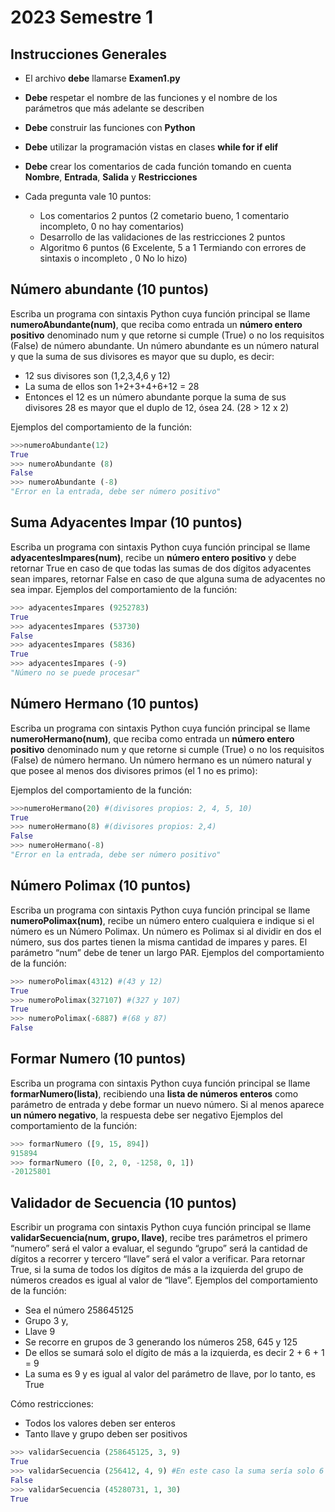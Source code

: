 # 2023 Semestre 1

## Instrucciones Generales
- El archivo **debe** llamarse **Examen1.py**
- **Debe** respetar el nombre de las funciones y el nombre de los parámetros que más adelante se describen
- **Debe** construir las funciones con **Python**
- **Debe** utilizar la programación vistas en clases **while for if elif**
- **Debe** crear los comentarios de cada función tomando en cuenta **Nombre**, **Entrada**, **Salida** y **Restricciones**

- Cada pregunta vale 10 puntos:
  - Los comentarios 2 puntos (2 cometario bueno, 1 comentario incompleto, 0 no hay comentarios)
  - Desarrollo de las validaciones de las restricciones 2 puntos
  - Algoritmo 6 puntos (6 Excelente, 5 a 1 Termiando con errores de sintaxis o incompleto , 0 No lo hizo)

## Número abundante (10 puntos) 

Escriba un programa con sintaxis Python cuya función principal se llame **numeroAbundante(num)**, que reciba como entrada un **número entero positivo** denominado num y que retorne si cumple (True) o no los requisitos (False) de número abundante. Un número abundante es un número natural y que la suma de sus divisores es mayor que su duplo, es decir:
- 12 sus divisores son (1,2,3,4,6 y 12)
- La suma de ellos son 1+2+3+4+6+12 = 28
- Entonces el 12 es un número abundante porque la suma de sus divisores 28 es mayor que el duplo de 12, ósea 24. (28 > 12 x 2)

Ejemplos del comportamiento de la función:
```python
>>>numeroAbundante(12)
True
>>> numeroAbundante (8)
False
>>> numeroAbundante (-8)
"Error en la entrada, debe ser número positivo"
```
## Suma Adyacentes Impar (10 puntos) 

Escriba un programa con sintaxis Python cuya función principal se llame **adyacentesImpares(num)**, recibe un **número entero positivo** y debe retornar True en caso de que todas las sumas de dos dígitos adyacentes sean impares, retornar False en caso de que alguna suma de adyacentes no sea impar. Ejemplos del comportamiento de la función:

```python
>>> adyacentesImpares (9252783) 
True 
>>> adyacentesImpares (53730)
False
>>> adyacentesImpares (5836)
True
>>> adyacentesImpares (-9)
"Número no se puede procesar"
```

## 	Número Hermano (10 puntos) 

Escriba un programa con sintaxis Python cuya función principal se llame **numeroHermano(num)**, que reciba como entrada un **número entero positivo** denominado num y que retorne si cumple (True) o no los requisitos (False) de número hermano. Un número hermano es un número natural y que posee al menos dos divisores primos (el 1 no es primo):

Ejemplos del comportamiento de la función:

```python
>>>numeroHermano(20) #(divisores propios: 2, 4, 5, 10)
True
>>> numeroHermano(8) #(divisores propios: 2,4)
False
>>> numeroHermano(-8)
"Error en la entrada, debe ser número positivo"
```
## 	Número Polimax (10 puntos) 

Escriba un programa con sintaxis Python cuya función principal se llame **numeroPolimax(num)**, recibe un número entero cualquiera e indique si el número es un Número Polimax. Un número es Polimax si al dividir en dos el número, sus dos partes tienen la misma cantidad de impares y pares. El parámetro “num” debe de tener un largo PAR.
Ejemplos del comportamiento de la función:

```python
>>> numeroPolimax(4312) #(43 y 12)
True 
>>> numeroPolimax(327107) #(327 y 107)
True
>>> numeroPolimax(-6887) #(68 y 87)
False


```

## Formar Numero (10 puntos) 

Escriba un programa con sintaxis Python cuya función principal se llame **formarNumero(lista)**, recibiendo una **lista de números enteros** como parámetro de entrada y debe formar un nuevo número. Si al menos aparece **un número negativo**, la respuesta debe ser negativo
Ejemplos del comportamiento de la función:

```python
>>> formarNumero ([9, 15, 894])  
915894
>>> formarNumero ([0, 2, 0, -1258, 0, 1])
-20125801
```

## Validador de Secuencia (10 puntos) 

Escribir un programa con sintaxis Python cuya función principal se llame **validarSecuencia(num, grupo, llave)**, recibe tres parámetros el primero “numero” será el valor a evaluar, el segundo “grupo” será la cantidad de dígitos a recorrer y tercero “llave” será el valor a verificar. Para retornar True, si la suma de todos los dígitos de más a la izquierda del grupo de números creados es igual al valor de “llave”. Ejemplos del comportamiento de la función:
- Sea el número 258645125
- Grupo 3 y,
- Llave 9
- Se recorre en grupos de 3 generando los números 258, 645 y 125 
- De ellos se sumará solo el dígito de más a la izquierda, es decir 2 + 6 + 1 = 9
- La suma es 9 y es igual al valor del parámetro de llave, por lo tanto, es True

Cómo restricciones:
- Todos los valores deben ser enteros
- Tanto llave y grupo deben ser positivos

```python
>>> validarSecuencia (258645125, 3, 9)
True
>>> validarSecuencia (256412, 4, 9) #En este caso la suma sería solo 6
False
>>> validarSecuencia (45280731, 1, 30)
True
```

